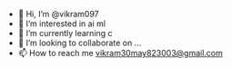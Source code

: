 - 👋 Hi, I’m @vikram097
- 👀 I’m interested in ai ml
- 🌱 I’m currently learning c 
- 💞️ I’m looking to collaborate on ...
- 📫 How to reach me vikram30may823003@gmail.com

<!---
vikram097/vikram097 is a ✨ special ✨ repository because its `README.md` (this file) appears on your GitHub profile.
You can click the Preview link to take a look at your changes.
--->
